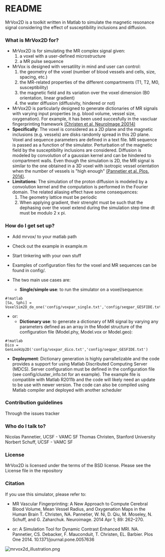 # README #

MrVox2D is a toolkit written in Matlab to simulate the magnetic resonance 
signal considering the effect of susceptibility inclusions and diffusion.

### What is MrVox2D for? ###

* MrVox2D is for simulating the MR complex signal given:
    1. a voxel with a user-defined microstructure
    2. a MR pulse sequence  
* MrVox is designed with versatility in mind and user can control:
    1. the geometry of the voxel (number of blood vessels and cells, size, spacing, etc.)
    2. the MR-related properties of the different compartments (T1, T2, M0, susceptibility)
    3. the magnetic field and its variation over the voxel dimension (B0 orientation, linear gradient)
    4. the water diffusion (diffusivity, hindered or not)
* MrVox2D is particularly designed to generate dictionaries of MR signals with varying input properties (e.g. blood volume, vessel size, oxygenation). 
For example, it has been used succesfully in the vascluar fingerprinting framework 
[(Christen et al. NeuroImage 20014)](http://www.sciencedirect.com/science/article/pii/S1053811913012019)
* **Specifically**: The voxel is considered as a 2D plane and the magnetic inclusions (e.g. vessels) are disks randomly spread in this 2D plane. Voxel and sequence parameters are defined in a text file. MR sequence is passed as a function of the simulator. Perturbation of the magnetic field by the susceptibility inclusions are considered. Diffusion is modeled by convolution of a gaussian kernel and can be hindered to compartment walls. Even though the simulation is 2D, the MR signal is similar to the one obtained in a 3D voxel with isotropic vessel orientation when the number of vessels is "high enough" [(Pannetier et al. Plos. 2014)](http://journals.plos.org/plosone/article?id=10.1371/journal.pone.0057636).
* **Limitations**: The simulation of the proton diffusion is modeled by a convolution kernel and the computation is performed in the Fourier domain. The related aliasing effect have some consequences: 
    1. The geometry lattice must be periodic
    2. When applying gradient, their strenght must be such that the dephasing over the voxel extend during the simulation step time dt must be modulo 2 x pi.
 
### How do I get set up? ###

* Add mrvox/ to your matlab path
* Check out the example in example.m
* Start tinkering with your own stuff
* Examples of configuration files for the voxel and MR sequences can be found in config/.
* The two main use cases are:

    * **Single/simple use**: to run the simulator on a voxel/sequence:
```
#!matlab
[Sa, Sphi] = VoxelSim2D_do_one('config/voxpar_single.txt','config/seqpar_GESFIDE.txt')
```

* or:
    * **Dictionary use**: to generate a dictionary of MR signal by varying any parameters defined as an array in the Model structure of the configuration file (Model.phy, Model.vox or Model.geo):
```
#!matlab
Dico = GenLookUp2D('config/voxpar_dico.txt','config/seqpar_GESFIDE.txt')
```

* **Deployment**: Dictionary generation is highly parrallelizable and the code
provides a support for using Matlab Discributed Computing Server (MDCS). Server
configuration must be defined in the configuration file (see config/cluster_info.txt for an example).
The example file is compatible with Matlab R2011b and the code will likely need an update
to be use with newer version. The code can also be compiled using Matlab compiler and deployed with another scheduler


### Contribution guidelines ###

Through the issues tracker 

### Who do I talk to? ###

Nicolas Pannetier, UCSF - VAMC SF
Thomas Christen, Stanford University
Norbert Schuff, UCSF - VAMC SF

### License ###

MrVox2D is licensed under the terms of the BSD license. Please see the License file in the repository

### Citation ###

If you use this simulator, please refer to:  

* MR Vascular Fingerprinting: A New Approach to Compute Cerebral Blood Volume, Mean Vessel Radius, and Oxygenation Maps in the Human Brain T. Christen, NA. Pannetier, W. Ni, D. Qiu, M. Moseley, N. Schuff, and G. Zaharchuk. Neuroimage. 2014 Apr 1; 89: 262–270.

* or: A Simulation Tool for Dynamic Contrast Enhanced MRI. NA. Pannetier, CS. Debacker, F. Mauconduit, T. Christen, EL. Barbier. Plos One 2014. 10.1371/journal.pone.0057636

![mrvox2d_illustration.png](https://bitbucket.org/repo/G9qXRy/images/877007194-mrvox2d_illustration.png)